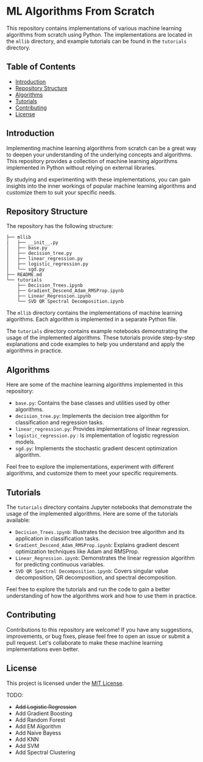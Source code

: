 # ML Algorithms From Scratch

This repository contains implementations of various machine learning algorithms from scratch using Python. The implementations are located in the `mllib` directory, and example tutorials can be found in the `tutorials` directory.

## Table of Contents

- [Introduction](#introduction)
- [Repository Structure](#repository-structure)
- [Algorithms](#algorithms)
- [Tutorials](#tutorials)
- [Contributing](#contributing)
- [License](#license)

## Introduction

Implementing machine learning algorithms from scratch can be a great way to deepen your understanding of the underlying concepts and algorithms. This repository provides a collection of machine learning algorithms implemented in Python without relying on external libraries.

By studying and experimenting with these implementations, you can gain insights into the inner workings of popular machine learning algorithms and customize them to suit your specific needs.

## Repository Structure

The repository has the following structure:
```
├── mllib
|   ├── __init__.py
│   ├── base.py
│   ├── decision_tree.py
│   ├── linear_regression.py
│   ├── logistic_regression.py
│   └── sgd.py
├── README.md
└── tutorials
    ├── Decision_Trees.ipynb
    ├── Gradient_Descend_Adam_RMSProp.ipynb
    ├── Linear_Regression.ipynb
    └── SVD QR Spectral Decomposition.ipynb
```

The `mllib` directory contains the implementations of machine learning algorithms. Each algorithm is implemented in a separate Python file.

The `tutorials` directory contains example notebooks demonstrating the usage of the implemented algorithms. These tutorials provide step-by-step explanations and code examples to help you understand and apply the algorithms in practice.

## Algorithms

Here are some of the machine learning algorithms implemented in this repository:

- `base.py`: Contains the base classes and utilities used by other algorithms.
- `decision_tree.py`: Implements the decision tree algorithm for classification and regression tasks.
- `linear_regression.py`: Provides implementations of linear regression.
- `logistic_regression.py` : Is implementation of logistic regression models.
- `sgd.py`: Implements the stochastic gradient descent optimization algorithm.

Feel free to explore the implementations, experiment with different algorithms, and customize them to meet your specific requirements.

## Tutorials

The `tutorials` directory contains Jupyter notebooks that demonstrate the usage of the implemented algorithms. Here are some of the tutorials available:

- `Decision_Trees.ipynb`: Illustrates the decision tree algorithm and its application in classification tasks.
- `Gradient_Descend_Adam_RMSProp.ipynb`: Explains gradient descent optimization techniques like Adam and RMSProp.
- `Linear_Regression.ipynb`: Demonstrates the linear regression algorithm for predicting continuous variables.
- `SVD QR Spectral Decomposition.ipynb`: Covers singular value decomposition, QR decomposition, and spectral decomposition.

Feel free to explore the tutorials and run the code to gain a better understanding of how the algorithms work and how to use them in practice.

## Contributing

Contributions to this repository are welcome! If you have any suggestions, improvements, or bug fixes, please feel free to open an issue or submit a pull request. Let's collaborate to make these machine learning implementations even better.

## License

This project is licensed under the [MIT License](LICENSE).

TODO:
- ~~Add Logistic Regression~~
- Add Gradient Boosting
- Add Random Forest
- Add EM Algorithm
- Add Naive Bayess
- Add KNN
- Add SVM
- Add Spectral Clustering



